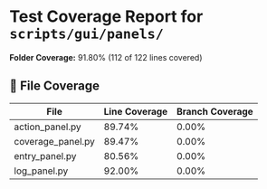 # Test Coverage Report for `scripts/gui/panels/`

**Folder Coverage:** 91.80% (112 of 122 lines covered)

## 📄 File Coverage
| File | Line Coverage | Branch Coverage |
| ---- | ------------- | ---------------- |
| action_panel.py | 89.74% | 0.00% |
| coverage_panel.py | 89.47% | 0.00% |
| entry_panel.py | 80.56% | 0.00% |
| log_panel.py | 92.00% | 0.00% |